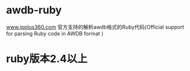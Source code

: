 # awdb-ruby
www.ipplus360.com 官方支持的解析awdb格式的Ruby代码(Official support for parsing Ruby code in AWDB format )
# ruby版本2.4以上

